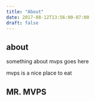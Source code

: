 ```yaml
---
title: "About"
date: 2017-08-12T13:56:00-07:00
draft: false
---
```


## about

something about mvps goes here

mvps is a nice place to eat


## MR. MVPS
